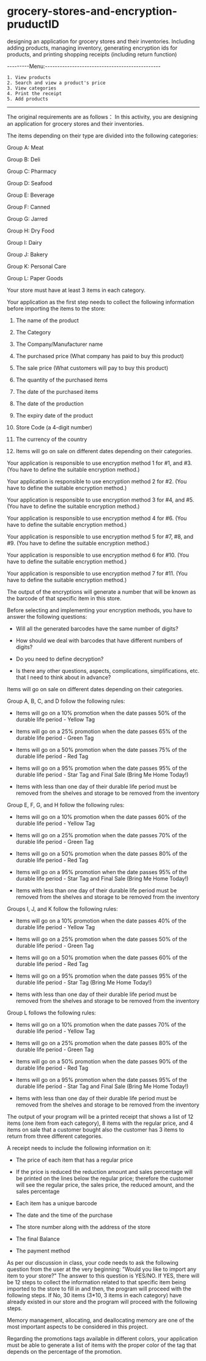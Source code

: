 # grocery-stores-and-encryption-pruductID

designing an application for grocery stores and their inventories. Including adding products, managing inventory, generating encryption ids for products, and printing shopping receipts (including return function)

---------Menu:-----------------------------------------------

    1. View products
    2. Search and view a product's price
    3. View categories
    4. Print the receipt
    5. Add products
    
-------------------------------------------------------------

The original requirements are as follows：
In this activity, you are designing an application for grocery stores and their inventories.

The items depending on their type are divided into the following categories:

Group A: Meat

Group B: Deli

Group C: Pharmacy

Group D: Seafood

Group E: Beverage

Group F: Canned

Group G: Jarred

Group H: Dry Food

Group I: Dairy

Group J: Bakery

Group K: Personal Care

Group L: Paper Goods

Your store must have at least 3 items in each category.

Your application as the first step needs to collect the following information before importing the items to the store:

1. The name of the product

2. The Category

3. The Company/Manufacturer name

4. The purchased price (What company has paid to buy this product)

5. The sale price (What customers will pay to buy this product)

6. The quantity of the purchased items

7. The date of the purchased items

8. The date of the production

9. The expiry date of the product

10. Store Code (a 4-digit number)

11. The currency of the country


12. Items will go on sale on different dates depending on their categories.

Your application is responsible to use encryption method 1 for #1, and #3. (You have to define the suitable encryption method.)

Your application is responsible to use encryption method 2 for #2. (You have to define the suitable encryption method.)

Your application is responsible to use encryption method 3 for #4, and #5. (You have to define the suitable encryption method.)

Your application is responsible to use encryption method 4 for #6. (You have to define the suitable encryption method.)

Your application is responsible to use encryption method 5 for #7, #8, and #9. (You have to define the suitable encryption method.)

Your application is responsible to use encryption method 6 for #10. (You have to define the suitable encryption method.)

Your application is responsible to use encryption method 7 for #11. (You have to define the suitable encryption method.)


The output of the encryptions will generate a number that will be known as the barcode of that specific item in this store.

Before selecting and implementing your encryption methods, you have to answer the following questions:

- Will all the generated barcodes have the same number of digits?

- How should we deal with barcodes that have different numbers of digits?

- Do you need to define decryption?

- Is there any other questions, aspects, complications, simplifications, etc. that I need to think about in advance?

Items will go on sale on different dates depending on their categories.

Group A, B, C, and D follow the following rules:

- Items will go on a 10% promotion when the date passes 50% of the durable life period - Yellow Tag

- Items will go on a 25% promotion when the date passes 65% of the durable life period - Green Tag

- Items will go on a 50% promotion when the date passes 75% of the durable life period - Red Tag

- Items will go on a 95% promotion when the date passes 95% of the durable life period - Star Tag and Final Sale (Bring Me Home Today!)

- Items with less than one day of their durable life period must be removed from the shelves and storage to be removed from the inventory

Group E, F, G, and H follow the following rules:

- Items will go on a 10% promotion when the date passes 60% of the durable life period - Yellow Tag

- Items will go on a 25% promotion when the date passes 70% of the durable life period - Green Tag

- Items will go on a 50% promotion when the date passes 80% of the durable life period - Red Tag

- Items will go on a 95% promotion when the date passes 95% of the durable life period - Star Tag and Final Sale (Bring Me Home Today!)

- Items with less than one day of their durable life period must be removed from the shelves and storage to be removed from the inventory


Groups I, J, and K follow the following rules:

- Items will go on a 10% promotion when the date passes 40% of the durable life period - Yellow Tag

- Items will go on a 25% promotion when the date passes 50% of the durable life period - Green Tag

- Items will go on a 50% promotion when the date passes 60% of the durable life period - Red Tag

- Items will go on a 95% promotion when the date passes 95% of the durable life period - Star Tag (Bring Me Home Today!)

- Items with less than one day of their durable life period must be removed from the shelves and storage to be removed from the inventory

Group L follows the following rules:

- Items will go on a 10% promotion when the date passes 70% of the durable life period - Yellow Tag

- Items will go on a 25% promotion when the date passes 80% of the durable life period - Green Tag

- Items will go on a 50% promotion when the date passes 90% of the durable life period - Red Tag

- Items will go on a 95% promotion when the date passes 95% of the durable life period - Star Tag and Final Sale (Bring Me Home Today!)

- Items with less than one day of their durable life period must be removed from the shelves and storage to be removed from the inventory

The output of your program will be a printed receipt that shows a list of 12 items (one item from each category), 8 items with the regular price, and 4 items on sale that a customer bought also the customer has 3 items to return from three different categories.

A receipt needs to include the following information on it:

- The price of each item that has a regular price

- If the price is reduced the reduction amount and sales percentage will be printed on the lines below the regular price; therefore the customer will see the regular price, the sales price, the reduced amount, and the sales percentage

- Each item has a unique barcode
- The date and the time of the purchase
- The store number along with the address of the store
- The final Balance
- The payment method

As per our discussion in class, your code needs to ask the following question from the user at the very beginning:
"Would you like to import any item to your store?"
The answer to this question is YES/NO.
If YES, there will be 12 steps to collect the information related to that specific item being imported to the store to fill in and then, the program will proceed with the following steps.
If No, 30 items (3*10, 3 items in each category) have already existed in our store and the program will proceed with the following steps.

Memory management, allocating, and deallocating memory are one of the most important aspects to be considered in this project.

Regarding the promotions tags available in different colors, your application must be able to generate a list of items with the proper color of the tag that depends on the percentage of the promotion.
